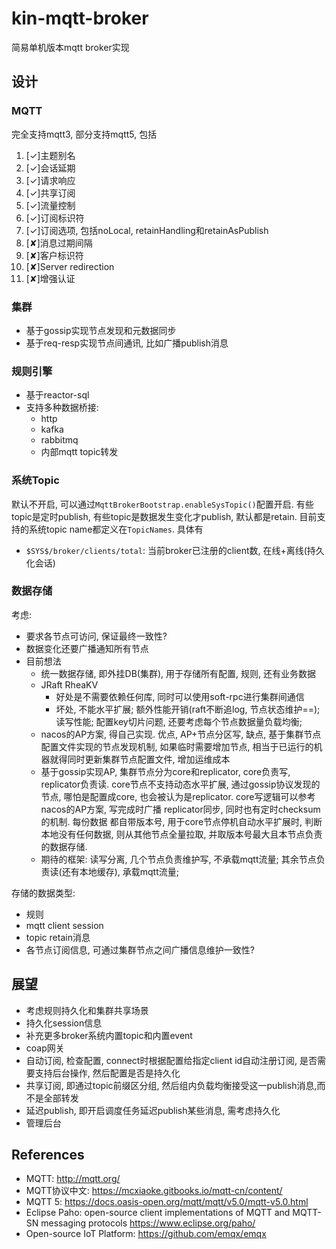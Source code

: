 # kin-mqtt-broker

简易单机版本mqtt broker实现

## 设计

### MQTT

完全支持mqtt3, 部分支持mqtt5, 包括

1. [✓]主题别名
2. [✓]会话延期
3. [✓]请求响应
4. [✓]共享订阅
5. [✓]流量控制
6. [✓]订阅标识符
7. [✓]订阅选项, 包括noLocal, retainHandling和retainAsPublish
8. [✘]消息过期间隔
9. [✘]客户标识符
10. [✘]Server redirection
11. [✘]增强认证

### 集群

* 基于gossip实现节点发现和元数据同步
* 基于req-resp实现节点间通讯, 比如广播publish消息

### 规则引擎

* 基于reactor-sql
* 支持多种数据桥接:
    * http
    * kafka
    * rabbitmq
    * 内部mqtt topic转发

### 系统Topic

默认不开启, 可以通过`MqttBrokerBootstrap.enableSysTopic()`配置开启. 有些topic是定时publish, 有些topic是数据发生变化才publish,
默认都是retain.
目前支持的系统topic name都定义在`TopicNames`. 具体有

* `$SYS$/broker/clients/total`: 当前broker已注册的client数, 在线+离线(持久化会话)

### 数据存储

考虑:

* 要求各节点可访问, 保证最终一致性?
* 数据变化还要广播通知所有节点
* 目前想法
    * 统一数据存储, 即外挂DB(集群), 用于存储所有配置, 规则, 还有业务数据
    * JRaft RheaKV
        * 好处是不需要依赖任何库, 同时可以使用soft-rpc进行集群间通信
        * 坏处, 不能水平扩展; 额外性能开销(raft不断追log, 节点状态维护==); 读写性能; 配置key切片问题, 还要考虑每个节点数据量负载均衡;
    * nacos的AP方案, 得自己实现. 优点, AP+节点分区写, 缺点, 基于集群节点配置文件实现的节点发现机制, 如果临时需要增加节点,
      相当于已运行的机器就得同时更新集群节点配置文件, 增加运维成本
    * 基于gossip实现AP, 集群节点分为core和replicator, core负责写, replicator负责读. core节点不支持动态水平扩展,
      通过gossip协议发现的节点,
      哪怕是配置成core, 也会被认为是replicator. core写逻辑可以参考nacos的AP方案, 写完成时广播 replicator同步,
      同时也有定时checksum的机制. 每份数据
      都自带版本号, 用于core节点停机自动水平扩展时, 判断本地没有任何数据, 则从其他节点全量拉取, 并取版本号最大且本节点负责的数据存储.
    * 期待的框架: 读写分离, 几个节点负责维护写, 不承载mqtt流量; 其余节点负责读(还有本地缓存), 承载mqtt流量;

存储的数据类型:

* 规则
* mqtt client session
* topic retain消息
* 各节点订阅信息, 可通过集群节点之间广播信息维护一致性?

## 展望

* 考虑规则持久化和集群共享场景
* 持久化session信息
* 补充更多broker系统内置topic和内置event
* coap网关
* 自动订阅, 检查配置, connect时根据配置给指定client id自动注册订阅, 是否需要支持后台操作, 然后配置是否是持久化
* 共享订阅, 即通过topic前缀区分组, 然后组内负载均衡接受这一publish消息,而不是全部转发
* 延迟publish, 即开启调度任务延迟publish某些消息, 需考虑持久化
* 管理后台

## References

* MQTT: http://mqtt.org/
* MQTT协议中文: https://mcxiaoke.gitbooks.io/mqtt-cn/content/
* MQTT 5: https://docs.oasis-open.org/mqtt/mqtt/v5.0/mqtt-v5.0.html
* Eclipse Paho: open-source client implementations of MQTT and MQTT-SN messaging protocols https://www.eclipse.org/paho/
* Open-source IoT Platform: https://github.com/emqx/emqx
